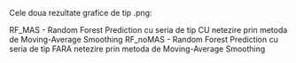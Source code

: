 Cele doua rezultate grafice de tip .png:

RF_MAS - Random Forest Prediction cu seria de tip CU netezire prin metoda de Moving-Average Smoothing
RF_noMAS - Random Forest Prediction cu seria de tip FARA netezire prin metoda de Moving-Average Smoothing
